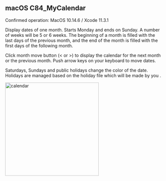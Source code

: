 ## macOS C84_MyCalendar
Confirmed operation: MacOS 10.14.6 / Xcode 11.3.1

Display dates of one month. Starts Monday and ends on Sunday. A number of weeks will be 5 or 6 weeks. The beginning of a month is filled with the last days of the previous month, and the end of the month is filled with the first days of the following month.

Click month move button (< or >) to display the calendar for the next month or the previous month. Push arrow keys on your keyboard to move dates.

Saturdays, Sundays and public holidays change the color of the date. Holidays are managed based on the holiday file which will be made by you .


<img src="http://mikomokaru.sakura.ne.jp/data/01/calendar.png" alt="calendar" title="calendar" width="300">
